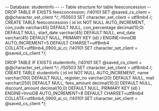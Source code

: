 -- Database: studentinfo -- 
-- Table structure for table feesconcession -- 
DROP TABLE IF EXISTS feesconcession; 
/!40101 SET @saved_cs_client = @@character_set_client */; 
/!50503 SET character_set_client = utf8mb4 /; 
CREATE TABLE feesconcession ( id int NOT NULL AUTO_INCREMENT, con_code varchar(45) DEFAULT NULL, con_percentage decimal(10,0) DEFAULT NULL, 
start_date varchar(45) DEFAULT NULL, end_date varchar(45) DEFAULT NULL, PRIMARY KEY (id) )
ENGINE=InnoDB AUTO_INCREMENT=5 DEFAULT CHARSET=utf8mb4 COLLATE=utf8mb4_0900_ai_ci; 
/!40101 SET character_set_client = @saved_cs_client */;

DROP TABLE IF EXISTS studentinfo; 
/!40101 SET @saved_cs_client = @@character_set_client */; 
/!50503 SET character_set_client = utf8mb4 /; 
CREATE TABLE studentinfo ( id int NOT NULL AUTO_INCREMENT, name varchar(100) DEFAULT NULL, 
register_no varchar(20) DEFAULT NULL, mail varchar(250) DEFAULT NULL, fees_amount decimal(10,0) DEFAULT NULL, discount_amount decimal(10,0) DEFAULT NULL,
PRIMARY KEY (id) ) ENGINE=InnoDB AUTO_INCREMENT=8 
DEFAULT CHARSET=utf8mb4 COLLATE=utf8mb4_0900_ai_ci; 
/!40101 SET character_set_client = @saved_cs_client */;
